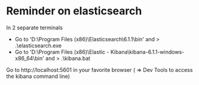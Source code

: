 # Reminder on elasticsearch
In 2 separate terminals
* Go to 'D:\Program Files (x86)\Elasticsearch\6.1.1\bin' and > .\elasticsearch.exe
* Go to 'D:\Program Files (x86)\Elastic - Kibana\kibana-6.1.1-windows-x86_64\bin' and > .\kibana.bat

Go to http://localhost:5601 in your favorite browser ( => Dev Tools to access the kibana command line)
